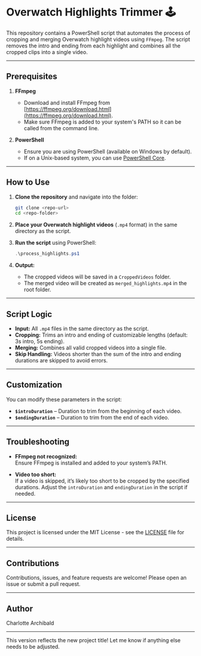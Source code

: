 # **Overwatch Highlights Trimmer 🕹️**

This repository contains a PowerShell script that automates the process of cropping and merging Overwatch highlight videos using `FFmpeg`. The script removes the intro and ending from each highlight and combines all the cropped clips into a single video.

---

## **Prerequisites**

1. **FFmpeg**  
   - Download and install FFmpeg from [https://ffmpeg.org/download.html](https://ffmpeg.org/download.html).
   - Make sure FFmpeg is added to your system's PATH so it can be called from the command line.

2. **PowerShell**  
   - Ensure you are using PowerShell (available on Windows by default).  
   - If on a Unix-based system, you can use [PowerShell Core](https://github.com/PowerShell/PowerShell).

---

## **How to Use**

1. **Clone the repository** and navigate into the folder:
   ```bash
   git clone <repo-url>
   cd <repo-folder>
   ```

2. **Place your Overwatch highlight videos** (`.mp4` format) in the same directory as the script.

3. **Run the script** using PowerShell:
   ```powershell
   .\process_highlights.ps1
   ```

4. **Output:**
   - The cropped videos will be saved in a `CroppedVideos` folder.
   - The merged video will be created as `merged_highlights.mp4` in the root folder.

---

## **Script Logic**

- **Input:** All `.mp4` files in the same directory as the script.
- **Cropping:** Trims an intro and ending of customizable lengths (default: 3s intro, 5s ending).
- **Merging:** Combines all valid cropped videos into a single file.
- **Skip Handling:** Videos shorter than the sum of the intro and ending durations are skipped to avoid errors.

---

## **Customization**

You can modify these parameters in the script:
- **`$introDuration`** – Duration to trim from the beginning of each video.
- **`$endingDuration`** – Duration to trim from the end of each video.

---

## **Troubleshooting**

- **FFmpeg not recognized:**  
  Ensure FFmpeg is installed and added to your system’s PATH.

- **Video too short:**  
  If a video is skipped, it’s likely too short to be cropped by the specified durations. Adjust the `introDuration` and `endingDuration` in the script if needed.

---

## **License**

This project is licensed under the MIT License - see the [LICENSE](LICENSE) file for details.

---

## **Contributions**

Contributions, issues, and feature requests are welcome! Please open an issue or submit a pull request.

---

## **Author**

Charlotte Archibald

---

This version reflects the new project title! Let me know if anything else needs to be adjusted.
